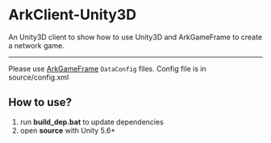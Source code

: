 # ArkClient-Unity3D
An Unity3D client to show how to use Unity3D and ArkGameFrame to create a network game.

----------
Please use [ArkGameFrame](https://github.com/ArkGame/ArkGameFrame "ArkGameFrame") ```DataConfig``` files. Config file is in source/config.xml

## How to use?
1. run **build_dep.bat** to update dependencies
2. open **source** with Unity 5.6+
